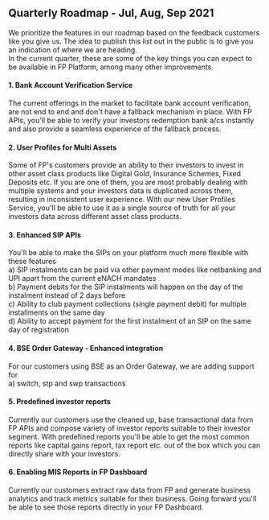 ## Quarterly Roadmap - Jul, Aug, Sep 2021

We prioritize the features in our roadmap based on the feedback customers like you give us. The idea to publish this list out in the public is to give you an indication of where we are heading.  
In the current quarter, these are some of the key things you can expect to be available in FP Platform, among many other improvements. 

#### 1. Bank Account Verification Service  
The current offerings in the market to facilitate bank account verification, are not end to end and don't have a fallback mechanism in place. With FP APIs, you'll be able to verify your investors redemption bank a/cs instantly and also provide a seamless experience of the fallback process.

#### 2. User Profiles for Multi Assets  
Some of FP's customers provide an ability to their investors to invest in other asset class products like Digital Gold, Insurance Schemes, Fixed Deposits etc. If you are one of them, you are most probably dealing with multiple systems and your investors data is duplicated across them, resulting in inconsistent user experience. With our new User Profiles Service, you'll be able to use it as a single source of truth for all your investors data across different asset class products.

#### 3. Enhanced SIP APIs  
You'll be able to make the SIPs on your platform much more flexible with these features  
a) SIP instalments can be paid via other payment modes like netbanking and UPI apart from the current eNACH mandates  
b) Payment debits for the SIP instalments will happen on the day of the instalment instead of 2 days before  
c) Ability to club payment collections (single payment debit) for multiple installments on the same day  
d) Ability to accept payment for the first instalment of an SIP on the same day of registration  

#### 4. BSE Order Gateway - Enhanced integration  
For our customers using BSE as an Order Gateway, we are adding support for  
a) switch, stp and swp transactions  

#### 5. Predefined investor reports  
Currently our customers use the cleaned up, base transactional data from FP APIs and compose variety of investor reports suitable to their investor segment. With predefined reports you'll be able to get the most common reports like capital gains report, tax report etc. out of the box which you can directly share with your investors.

#### 6. Enabling MIS Reports in FP Dashboard  
Currently our customers extract raw data from FP and generate business analytics and track metrics suitable for their business. Going forward you'll be able to see those reports directly in your FP Dashboard.